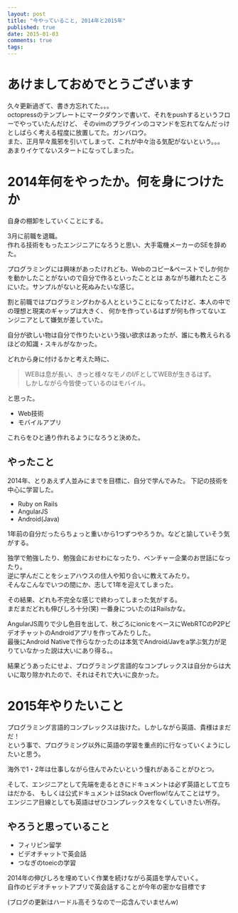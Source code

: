 ```yaml
---
layout: post
title: "今やっていること, 2014年と2015年"
published: true
date: 2015-01-03
comments: true
tags: 
---
```


# あけましておめでとうございます

久々更新過ぎて、書き方忘れてた。。。  
octopressのテンプレートにマークダウンで書いて、それをpushするというフローでやっていたんだけど、
そのvimのプラグインのコマンドを忘れてなんだっけとしばらく考える程度に放置してた。ガンバロウ。  
また、正月早々風邪を引いてしまって、これが中々治る気配がないという。。。  
あまりイケてないスタートになってしまった。

<!-- more -->

# 2014年何をやったか。何を身につけたか

自身の棚卸をしていくことにする。

3月に前職を退職。  
作れる技術をもったエンジニアになろうと思い、大手電機メーカーのSEを辞めた。  

プログラミングには興味があったけれども、Webのコピー&ペーストでしか何かを動かしたことがないので自分で作るといったこととは
あながち離れたところにいた。サンプルがないと死ぬみたいな感じ。  

割と前職ではプログラミングわかる人とということになってたけど、本人の中での理想と現実のギャップは大きく、
何かを作っているはずが何も作ってないエンジニアとして嫌気が差していた。

自分が欲しい物は自分で作りたいという強い欲求はあったが、誰にも教えられるほどの知識・スキルがなかった。

どれから身に付けるかと考えた時に、  

> WEBは息が長い、きっと様々なモノのI/FとしてWEBが生きるはず。  
しかしながら今皆使っているのはモバイル。  

と思った。

* Web技術
* モバイルアプリ

これらをひと通り作れるようになろうと決めた。

## やったこと

2014年、とりあえず人並みにまでを目標に、自分で学んでみた。
下記の技術を中心に学習した。  

* Ruby on Rails
* AngularJS
* Android(Java)

1年前の自分だったらちょっと重いから1つずつやろうか。などと諭していそう気がする。

独学で勉強したり、勉強会におせわになったり、ベンチャー企業のお世話になったり。  
逆に学んだことをシェアハウスの住人や知り合いに教えてみたり。  
そんなこんなでいつの間にか、志して1年を迎えてしまった。  

その結果、どれも不完全な感じで終わってしまった気がする。  
まだまだどれも伸びしろ十分(笑)
一番身についたのはRailsかな。  

AngularJS周りで少し色目を出して、秋ごろにionicをベースにWebRTCのP2PビデオチャットのAndroidアプリを作ってみたりした。  
最後にAndroid Nativeで作らなかったのは本気でAndroid/Javをa学ぶ気力が足りていなかった説は大いにあり得る。。  

結果どうあったにせよ、プログラミング言語的なコンプレックスは自分からは大いに取り除かれたので、それはそれで大いに良かった。

# 2015年やりたいこと

プログラミング言語的コンプレックスは抜けた。しかしながら英語、貴様はまだだ！  
という事で、プログラミング以外に英語の学習を重点的に行なっていくようにしたいと思う。  

海外で1・2年は仕事しながら住んでみたいという憧れがあることがひとつ。

そして、エンジニアとして先端を走るときにドキュメントは必ず英語として立ちはだかる、
もしくは公式ドキュメントはStack Overflow!なんてことはザラ。  
エンジニア目線としても英語はぜひコンプレックスをなくしていきたい所存。

## やろうと思っていること

* フィリピン留学
* ビデオチャットで英会話
* つなぎのtoeicの学習

2014年の伸びしろを埋めていく作業を続けながら英語を学んでいく。  
自作のビデオチャットアプリで英会話することが今年の密かな目標です

(ブログの更新はハードル高そうなので一応含んでいませんw)


